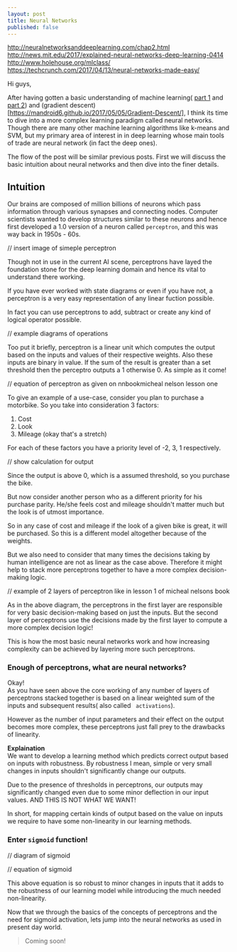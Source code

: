 ```yaml
---
layout: post
title: Neural Networks
published: false
---
```

http://neuralnetworksanddeeplearning.com/chap2.html
http://news.mit.edu/2017/explained-neural-networks-deep-learning-0414
http://www.holehouse.org/mlclass/
https://techcrunch.com/2017/04/13/neural-networks-made-easy/

Hi guys,  

After having gotten a basic understanding of machine learning( [part 1](https://mandroid6.github.io/2017/04/03/Machine-Learning-Classification/) and [part 2](https://mandroid6.github.io/2017/04/15/Machine-Learning-Regression/)) and (gradient descent)[https://mandroid6.github.io/2017/05/05/Gradient-Descent/], I think its time to dive into a more complex learning paradigm called neural networks. Though there are many other machine learning algorithms like k-means and SVM, but my primary area of interest in in deep learning whose main tools of trade are neural network (in fact the deep ones).


The flow of the post will be similar previous posts. First we will discuss the basic intuition about neural networks and then dive into the finer details.

## Intuition

Our brains are composed of million billions of neurons which pass information through various synapses and connecting nodes. Computer scientists wanted to develop structures similar to these neurons and hence first developed a 1.0 version of a neuron called ```perceptron```, and this was way back in 1950s - 60s.  

// insert image of simeple perceptron

Though not in use in the current AI scene, perceptrons have layed the foundation stone for the deep learning domain and hence its vital to understand there working.  

If you have ever worked with state diagrams or even if you have not, a perceptron is a very easy representation of any linear fuction possible.  

In fact you can use perceptrons to add, subtract or create any kind of logical operator possible.  

// example diagrams of operations

Too put it briefly, perceptron is a linear unit which computes the output based on the inputs and values of their respective weights. Also these inputs are binary in value. If the sum of the result is greater than a set threshold then the perceptro outputs a 1 otherwise 0. As simple as it come!

// equation of perceptron as given on nnbookmicheal nelson lesson one

To give an example of a use-case, consider you plan to purchase a motorbike. So you take into consideration 3 factors:  

 1. Cost
 2. Look
 3. Mileage (okay that's a stretch)

For each of these factors you have a priority level of -2, 3, 1 respectively.

// show calculation for output

Since the output is above 0, which is a assumed threshold, so you purchase the bike.  

But now consider another person who as a different priority for his purchase parity. He/she feels cost and mileage shouldn't matter much but the look is of utmost importance.

So in any case of cost and mileage if the look of a given bike is great, it will be purchased. So this is a different model altogether because of the weights.  

But we also need to consider that many times the decisions taking by human intelligence are not as linear as the case above. Therefore it might help to stack more perceptrons together to have a more complex decision-making logic.

// example of 2 layers of perceptron like in lesson 1 of micheal nelsons book

As in the above diagram, the perceptrons in the first layer are responsible for very basic decision-making based on just the inputs. But the second layer of perceptrons use the decisions made by the first layer to compute a more complex decision logic!  

This is how the most basic neural networks work and how increasing complexity can be achieved by layering more such perceptrons.

### Enough of perceptrons, what are neural networks?

Okay!  
As you have seen above the core working of any number of layers of perceptrons stacked together is based on a linear weighted sum of the inputs and subsequent results( also called ``` activations```).   

However as the number of input parameters and their effect on the output becomes more complex, these perceptrons just fall prey to the drawbacks of linearity.  

<b> Explaination </b>  
We want to develop a learning method which predicts correct output based on inputs with robustness. By robustness I mean, simple or very small changes in inputs shouldn't significantly change our outputs.  

Due to the presence of thresholds in perceptrons, our outputs may significantly changed even due to some minor deflection in our input values. AND THIS IS NOT WHAT WE WANT!  

In short, for mapping certain kinds of output based on the value on inputs we require to have some non-linearity in our learning methods.  

### Enter ```sigmoid``` function!

// diagram of sigmoid

// equation of sigmoid

This above equation is so robust to minor changes in inputs that it adds to the robustness of our learning model while introducing the much needed non-linearity.  

Now that we through the basics of the concepts of perceptrons and the need for sigmoid activation, lets jump into the neural networks as used in present day world.  
> Coming soon!
